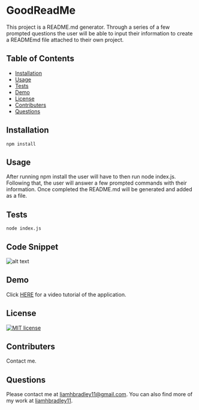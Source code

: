  

# GoodReadMe

 This project is a README.md generator. Through a series of a few prompted questions the user will be able to input their information to create a READMEmd file attached to their own project.

## Table of Contents
  * [Installation](#installation)
  * [Usage](#usage)
  * [Tests](#tests)
  * [Demo](#demo)
  * [License](#license)
  * [Contributers](#contributers)
  * [Questions](#questions)

## Installation
    npm install

  ## Usage
  After running npm install the user will have to then run node index.js. Following that, the user will answer a few prompted commands with their information. Once completed the README.md will be generated and added as a file.

  ## Tests
    node index.js

  ## Code Snippet
  ![alt text](https://i.paste.pics/514988c034be3a33c05a19d854508497.png)

  ## Demo
  Click [HERE](https://drive.google.com/file/d/1UDz0z_IrK7chqWFQ03-HE-GrzdMkOOpK/view) for a video tutorial of the application.

  ## License
   [![MIT license](https://img.shields.io/badge/License-MIT-blue.svg)](https://lbesson.mit-license.org/)

  ## Contributers
  Contact me.

  ## Questions
  Please contact me at <liamhbradley11@gmail.com>. You can also find more of my work at [liamhbradley11](https://github.com/liamhbradley11).
  